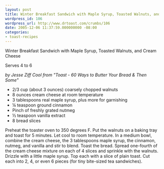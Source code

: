 ```yaml
---
layout: post
title: Winter Breakfast Sandwich with Maple Syrup, Toasted Walnuts, and Cream Cheese
wordpress_id: 106
wordpress_url: http://www.drtoast.com/crumbs/106
date: 2005-12-06 11:37:59.000000000 -08:00
categories:
- toast-recipes
---
```

Winter Breakfast Sandwich with Maple Syrup, Toasted Walnuts, and Cream Cheese

Serves 4 to 6

*by Jesse Ziff Cool from "Toast - 60 Ways to Butter Your Bread &amp; Then
Some"*

* 2/3 cup (about 3 ounces) coarsely chopped walnuts
* 8 ounces cream cheese at room temperature
* 3 tablespoons real maple syrup, plus more for garnishing
* ¼ teaspoon ground cinnamon
* Pinch of freshly grated nutmeg
* ½ teaspoon vanilla extract
* 8 bread slices

Preheat the toaster oven to 350 degrees F. Put the walnuts on a baking tray and toast for 5 minutes. Let cool to room temperature. In a medium bowl, combine the cream cheese, the 3 tablespoons maple syrup, the cinnamon, nutmeg, and vanilla and stir to blend. Toast the bread. Spread one-fourth of the cream cheese mixture on each of 4 slices and sprinkle with the walnuts. Drizzle with a little maple syrup. Top each with a slice of plain toast. Cut each into 2, 4, or even 6 pieces (for tiny bite-sized tea sandwiches).
